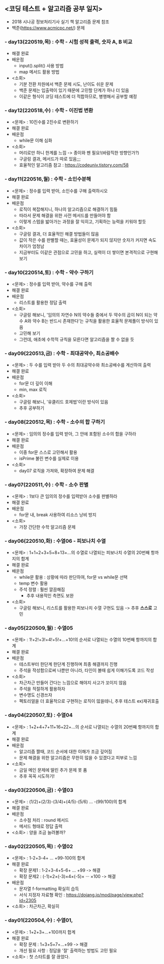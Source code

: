 
## <코딩 테스트 + 알고리즘 공부 일지>
- 2018 시나공 정보처리기사 실기 책 알고리즘 문제 참조
- 백준(https://www.acmicpc.net/) 문제

### - day13(220519,목) : 수학 - 시험 성적 출력, 숫자 A, B 비교
- 해결 완료
- 배운점
  - input().split() 사용 방법
  - map 메서드 활용 방법
- <소회>
  - 기분 전환 차원에서 백준 문제 시도, 난이도 쉬운 문제
  - 백준 문제는 입출력이 있기 때문에 고민할 단계가 하나 더 있음
  - 이같은 형식이 코딩 테스트에 더 적합하므로, 병행해서 공부할 예정

### - day12(220518,수) : 수학 - 이진법 변환
- <문제> : 10진수를 2진수로 변환하기
- 해결 완료
- 배운점
  - while문 이해 심화
- <소회>
  - 머리로만 하니 한계를 느낌 -> 종이와 펜 필요!(바람직한 방향인가?)
  - 구글링 결과, 메서드가 따로 있음;;;
  - 효율적인 알고리즘 참고 : https://codeuniv.tistory.com/58

### - day11(220516,월) : 수학 - 소인수분해
- <문제> : 정수를 입력 받아, 소인수를 구해 출력하시오
- 해결 완료
- 배운점
  - 로직이 복잡해지니, 하나의 알고리즘으로 해결하기 힘듦
  - 따라서 문제 해결을 위한 사전 메서드를 만들어야 함
  - 이렇게 스텝을 밟아가는 과정을 잘 익히고, 기획하는 능력을 키워야 할듯
- <소회>
  - 구글링 결과, 더 효율적인 해결 방법들이 많음
  - 값이 작은 수를 판별할 때는, 효율성이 문제가 되지 않지만 숫자가 커지면 속도 차이가 엄청남
  - 지금부터도 이같은 관점으로 고민을 하고, 실력이 더 쌓이면 본격적으로 구현해보기

### - day10(220514,토) : 수학 - 약수 구하기
- <문제> : 정수를 입력 받아, 약수를 구해 출력
- 해결 완료
- 배운점
  - 리스트를 활용한 정답 출력
- <소회>
  - 구글링 해보니, '임의의 자연수 N의 약수들 중에서 두 약수의 곱이 N이 되는 약수 A와 약수 B는 반드시 존재한다'는 규칙을 활용한 효율적 문제풀이 방식이 있음
  - 고민해 보기
  - 그런데, 애초에 수학적 규칙을 모른다면 알고리즘을 짤 수 없을 듯

### - day09(220513,금) : 수학 - 최대공약수, 최소공배수
- <문제> : 두 수를 입력 받아 두 수의 최대공약수와 최소공배수를 계산하여 출력
- 해결 완료
- 배운점
  - for문 더 깊이 이해
  - min, max 로직
- <소회>
  - 구글링 해보니, '유클리드 호제법'이란 방식이 있음
  - 추후 공부하기

### - day08(220512,목) : 수학 - 소수의 합 구하기
- <문제> : 임의의 정수를 입력 받아, 그 안에 포함된 소수의 합을 구하라
- 해결 완료
- 배운점
  - 이중 for문 스스로 고민해서 활용
  - isPrime 불린 변수를 실제로 이용 
- <소회>
  - day07 로직을 가져와, 확장하여 문제 해결

### - day07(220511,수) : 수학 - 소수 판별
- <문제> : 1보다 큰 임의의 정수를 입력받아 소수를 판별하라
- 해결 완료
- 배운점
  - for문 내, break 사용하여 리소스 낭비 방지
- <소회>
  - 가장 간단한 수학 알고리즘 문제

### - day06(220510,화) : 수열06 - 피보나치 수열
- <문제> : 1+1+2+3+5+8+13+...의 수열로 나열되는 피보나치 수열의 20번째 항까지의 합계
- 해결 완료
- 배운점
  - while문 활용 : 상황에 따라 판단하여, for문 vs while문 선택
  - temp 변수 활용
  - 주석 정렬 : 훨씬 깔끔해짐
    - 추후 내용적인 측면도 보완
- <소회>
  - 구글링 해보니, 리스트를 활용한 피보나치 수열 구현도 있음 -> 추후 **스스로** 고민

### - day05(220509,월) : 수열05
- <문제> : 1!+2!+3!+4!+5!+...+10!의 순서로 나열되는 수열의 10번째 항까지의 합계
- 해결 완료
- 배운점
  - 테스트부터 한단계 한단계 진행하며 최종 해결까지 진행
  - 주석을 작성함으로써 나뿐만 아니라, 타인이 볼때 쉽게 이해가도록 코드 작성
- <소회>
  - 차근차근 만들어 간다는 느낌으로 해야지 사고가 꼬이지 않음
  - 주석을 적절하게 활용하자
  - 변수명도 신경쓰자
  - 펙토리얼을 더 효율적으로 구현하는 로직이 많을테니, 추후 테스트 ex)재귀호출

### - day04(220507,토) : 수열04
- <문제> : 1+2+4+7+11+16+22+...의 순서로 나열되는 수열의 20번째 항까지의 합계
- 해결 완료
- 배운점
  - 알고리즘 짤때, 코드 순서에 대한 이해가 조금 깊어짐
  - 문제 해결을 위한 알고리즘은 무한히 많을 수 있겠다고 피부로 느낌
- <소회>
  - 금일 메인 문제에 딸린 추가 문제 못 품
  - 추후 꼭꼭 시도하기!

### - day03(220506,금) : 수열03
- <문제> : (1/2)+(2/3)-(3/4)+(4/5)-(5/6) ... -(99/100)의 합계
- 해결 완료
- 배운점
  - 소수점 처리 : round 메서드
  - 메서드 형태로 정답 출력
- <소회> : 양을 조금 늘려볼까?

### - day02(220505,목) : 수열02
- <문제> : 1-2+3-4+ ... +99-100의 합계
- 해결 완료
  - 확장 문제1 : 1-2+3-4+5-6+ ... +99 -> 해결
  - 확장 문제2 : (-1)×2×(-3)×4×(-5)× ··· ×100  -> 해결
- 배운점
  - 문자열 f-formatting 확실히 습득
  - 서식 지정자 자료형 확인 : https://dojang.io/mod/page/view.php?id=2305
- <소회> : 차근차근, 확실히

### - day01(220504,수) : 수열01, 
- <문제> : 1+2+3+...+100까지 합계
- 해결 완료
  - 확장 문제 : 1+3+5+7+...+99 -> 해결
  - 개선 필요 사항 : 정답을 '잘' 출력하는 방법도 고민 필요
- <소회> : 첫 스타트를 잘 끊었다.



